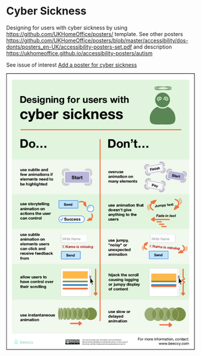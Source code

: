 # Cyber Sickness
Designing for users with cyber sickness by using https://github.com/UKHomeOffice/posters/ template. See other posters https://github.com/UKHomeOffice/posters/blob/master/accessibility/dos-donts/posters_en-UK/accessibility-posters-set.pdf and description https://ukhomeoffice.github.io/accessibility-posters/autism

See issue of interest [Add a poster for cyber sickness](https://github.com/UKHomeOffice/posters/issues/83)

![190423_dos-donts-accessibility-ciber-sickness](https://github.com/beeccy/cyber-sickness/blob/master/190423_dos-donts-accessibility-ciber-sickness.png "Cyber sickness")
